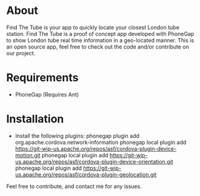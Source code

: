 # About
Find The Tube is your app to quickly locate your closest London tube station.
Find The Tube is a proof of concept app developed with PhoneGap to show London tube real time information in a geo-located manner. This is an open source app, feel free to check out the code and/or contribute on our project.

# Requirements

- PhoneGap (Requires Ant)


# Installation

- Install the following plugins:
phonegap plugin add org.apache.cordova.network-information
phonegap local plugin add https://git-wip-us.apache.org/repos/asf/cordova-plugin-device-motion.git
phonegap local plugin add https://git-wip-us.apache.org/repos/asf/cordova-plugin-device-orientation.git
phonegap local plugin add https://git-wip-us.apache.org/repos/asf/cordova-plugin-geolocation.git



Feel free to contribute, and contact me for any issues.